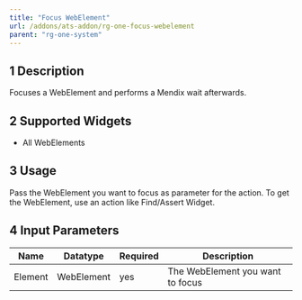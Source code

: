 ```yaml
---
title: "Focus WebElement"
url: /addons/ats-addon/rg-one-focus-webelement
parent: "rg-one-system"
---
```


## 1 Description

Focuses a WebElement and performs a Mendix wait afterwards.

## 2 Supported Widgets

* All WebElements

## 3 Usage

Pass the WebElement you want to focus as parameter for the action. To get the WebElement, use an action like Find/Assert Widget.

## 4 Input Parameters

Name | Datatype | Required | Description
--- | --- | --- | ---
Element | WebElement | yes | The WebElement you want to focus

